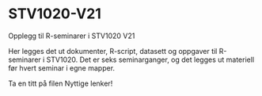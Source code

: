 # STV1020-V21
Opplegg til R-seminarer i STV1020 V21

Her legges det ut dokumenter, R-script, datasett og oppgaver til R-seminarer i STV1020. 
Det er seks seminarganger, og det legges ut materiell før hvert seminar i egne mapper. 

Ta en titt på filen Nyttige lenker! 
